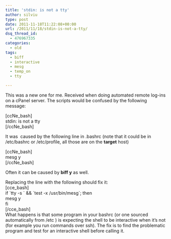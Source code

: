 ```yaml
---
title: 'stdin: is not a tty'
author: silviu
type: post
date: 2011-11-18T11:22:08+00:00
url: /2011/11/18/stdin-is-not-a-tty/
dsq_thread_id:
  - 476967335
categories:
  - old
tags:
  - biff
  - interactive
  - mesg
  - temp_on
  - tty

---
```

This was a new one for me. Received when doing automated remote log-ins on a cPanel server. The scripts would be confused by the following message:

[ccNe_bash]  
stdin: is not a tty  
[/ccNe_bash]

It was  caused by the following line in .bashrc (note that it could be in /etc/bashrc or /etc/profile, all those are on the **target** host)

[ccNe_bash]  
mesg y  
[/ccNe_bash]

Often it can be caused by **biff y** as well.

Replacing the line with the following should fix it:  
[cce_bash]  
if \`tty -s \` && \`test -x /usr/bin/mesg\`; then  
mesg y  
fi  
[/cce_bash]  
What happens is that some program in your bashrc (or one sourced automatically from /etc ) is expecting the shell to be interactive when it&#8217;s not (for example you run commands over ssh). The fix is to find the problematic program and test for an interactive shell before calling it.